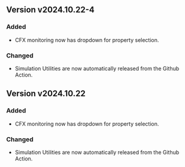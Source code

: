 ## Version v2024.10.22-4

### Added

- CFX monitoring now has dropdown for property selection.

### Changed

- Simulation Utilities are now automatically released from the Github Action.

## Version v2024.10.22

### Added

- CFX monitoring now has dropdown for property selection.

### Changed

- Simulation Utilities are now automatically released from the Github Action.
